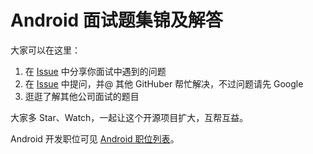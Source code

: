 # Android 面试题集锦及解答

大家可以在这里：  
1. 在 [Issue](https://github.com/android-cn/interview-questions/issues) 中分享你面试中遇到的问题  
2. 在 [Issue](https://github.com/android-cn/interview-questions/issues) 中提问，并@ 其他 GitHuber 帮忙解决，不过问题请先 Google  
3. 逛逛了解其他公司面试的题目  

大家多 Star、Watch，一起让这个开源项目扩大，互帮互益。  

Android 开发职位可见 [Android 职位列表](http://www.codekk.com/jobs)。  
